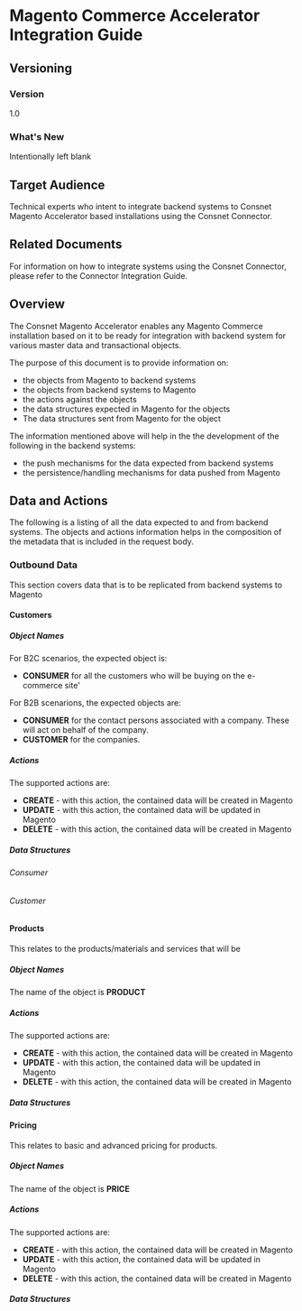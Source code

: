 
# Magento Commerce Accelerator Integration Guide

## Versioning 

### Version 
1.0 

### What's New
Intentionally left blank

## Target Audience
Technical experts who intent to integrate backend systems to Consnet Magento Accelerator based installations using the Consnet Connector.

## Related Documents
For information on how to integrate systems using the Consnet Connector, please refer to the Connector Integration Guide.

## Overview
The Consnet Magento Accelerator enables any Magento Commerce installation based on it to be ready for integration with backend system for various master data and transactional objects. 

The purpose of this document is to provide information on:

 - the objects from Magento to backend systems
 - the objects from backend systems to Magento
 - the actions against the objects
 - the data structures expected in Magento for the objects 
 - The data structures sent from Magento for the object

The information mentioned above will help in the the development of the following in the backend systems: 

 - the push mechanisms for the data expected from backend systems
 - the persistence/handling mechanisms for data pushed from Magento

## Data and Actions
The following is a listing of all the data expected to and from backend systems.  The objects and actions information helps in the composition of the metadata that is included in the request body.

### Outbound Data
This section covers data that is to be replicated from backend systems to Magento

#### Customers
##### Object Names
For B2C scenarios, the expected object is:
-  **CONSUMER** for all the customers who will be buying on the e-commerce site'

For B2B scenarions, the expected objects are:
-  **CONSUMER** for the contact persons associated with a company. These will act on behalf of the company. 
- **CUSTOMER** for the companies. 

##### Actions 
The supported actions are:
- **CREATE**  - with this action, the contained data will be created in Magento
- **UPDATE**  - with this action, the contained data will be updated in Magento
- **DELETE**  - with this action, the contained data will be created in Magento

##### Data Structures
###### Consumer 
###### Customer

#### Products
This relates to the products/materials and services that will be 
##### Object Names
The name of the object is **PRODUCT**

##### Actions 
The supported actions are:
- **CREATE**  - with this action, the contained data will be created in Magento
- **UPDATE**  - with this action, the contained data will be updated in Magento
- **DELETE**  - with this action, the contained data will be created in Magento

##### Data Structures

#### Pricing
This relates to basic and advanced pricing for products. 
##### Object Names
The name of the object is **PRICE**

##### Actions 
The supported actions are:
- **CREATE**  - with this action, the contained data will be created in Magento
- **UPDATE**  - with this action, the contained data will be updated in Magento
- **DELETE**  - with this action, the contained data will be created in Magento

##### Data Structures
<!--stackedit_data:
eyJoaXN0b3J5IjpbMjc4OTkxMiwtMjAxMTczMTIzNywtMTY5Nj
kyNDMwNCwtOTEyMDgyMjcwLC03NjkzMjY0NzgsLTg2NzExNzQ5
NywyMTI1OTQxODAyLDE0Mzc5MDM0MSwtMzk4Njc0ODk4LDEzND
kwNzU5NSwtMTA0MTc0NDcxOF19
-->